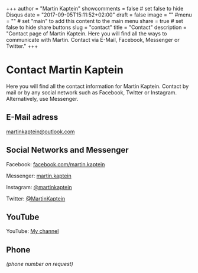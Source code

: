 +++
author = "Martin Kaptein"
showcomments = false	# set false to hide Disqus
date = "2017-09-05T15:11:52+02:00"
draft = false
image = ""
#menu = ""		# set "main" to add this content to the main menu
share = true	# set false to hide share buttons
slug = "contact"
title = "Contact"
description = "Contact page of Martin Kaptein. Here you will find all the ways to communicate with Martin. Contact via E-Mail, Facebook, Messenger or Twitter."
+++

# Contact Martin Kaptein

Here you will find all the contact information for Martin Kaptein.
Contact by mail or by any social network such as Facebook, Twitter or Instagram. Alternatively, use Messenger.


## E-Mail adress

[martinkaptein@outlook.com](mailto:martinkaptein@outlook.com)

## Social Networks and Messenger

Facebook: [facebook.com/martin.kaptein](https://www.facebook.com/martin.kaptein)

Messenger: [martin.kaptein](https://m.me/martin.kaptein)

Instagram: [@martinkaptein](https://www.instagram.com/martinkaptein/)

Twitter: [@MartinKaptein](https://twitter.com/MartinKaptein/)

## YouTube

YouTube: [My channel](https://www.youtube.com/channel/UCosUIzMUriRTgg60vh3EwCQ)

## Phone 
*(phone number on request)*